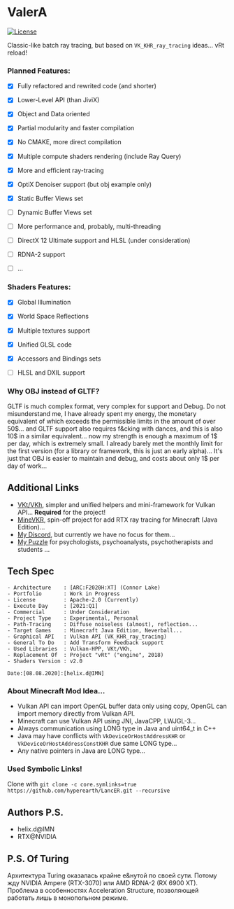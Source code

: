 # ValerA

[![License](https://img.shields.io/badge/License-Apache%202.0-blue.svg)](https://opensource.org/licenses/Apache-2.0)

Classic-like batch ray tracing, but based on `VK_KHR_ray_tracing` ideas... vRt reload!

### Planned Features:

- [x] Fully refactored and rewrited code (and shorter)
- [x] Lower-Level API (than JiviX)
- [x] Object and Data oriented
- [x] Partial modularity and faster compilation
- [x] No CMAKE, more direct compilation
- [x] Multiple compute shaders rendering (include Ray Query)
- [x] More and efficient ray-tracing
- [x] OptiX Denoiser support (but obj example only)
- [x] Static Buffer Views set
- [ ] Dynamic Buffer Views set
- [ ] More performance and, probably, multi-threading
- [ ] DirectX 12 Ultimate support and HLSL (under consideration)
- [ ] RDNA-2 support
- [ ] ...


### Shaders Features: 

- [x] Global Illumination
- [x] World Space Reflections
- [x] Multiple textures support
- [x] Unified GLSL code
- [x] Accessors and Bindings sets
- [ ] HLSL and DXIL support


### Why OBJ instead of GLTF?

GLTF is much complex format, very complex for support and Debug. Do not misunderstand me, I have already spent my energy, the monetary equivalent of which exceeds the permissible limits in the amount of over 50$... and GLTF support also requires f&cking with dances, and this is also 10$ in a similar equivalent... now my strength is enough a maximum of 1$ per day, which is extremely small. I already barely met the monthly limit for the first version (for a library or framework, this is just an early alpha)... It's just that OBJ is easier to maintain and debug, and costs about only 1$ per day of work...

## Additional Links

- [VKt/VKh](https://github.com/world8th/vkt), simpler and unified helpers and mini-framework for Vulkan API... **Required** for the project!
- [MineVKR](https://github.com/hyperearth/MineVKR), spin-off project for add RTX ray tracing for Minecraft (Java Edition)...
- [My Discord](https://discord.gg/NqjBJsG), but currently we have no focus for them...
- [My Puzzle](https://vk.cc/afiR3v) for psychologists, psychoanalysts, psychotherapists and students ...

## Tech Spec

```MD
- Architecture    : [ARC:F2020H:XT] (Connor Lake)
- Portfolio       : Work in Progress
- License         : Apache-2.0 (Currently)
- Execute Day     : [2021:Q1]
- Commercial      : Under Consideration
- Project Type    : Experimental, Personal
- Path-Tracing    : Diffuse noiseless (almost), reflection...
- Target Games    : Minecraft Java Edition, Neverball...
- Graphical API   : Vulkan API (VK_KHR_ray_tracing)
- General To Do   : Add Transform Feedback support
- Used Libraries  : Vulkan-HPP, VKt/VKh,
- Replacement Of  : Project "vRt" ("engine", 2018)
- Shaders Version : v2.0

Date:[08.08.2020]:[helix.d@IMN]
```

### About Minecraft Mod Idea...

- Vulkan API can import OpenGL buffer data only using copy, OpenGL can import memory directly from Vulkan API.
- Minecraft can use Vulkan API using JNI, JavaCPP, LWJGL-3...
- Always communication using LONG type in Java and uint64_t in C++
- Java may have conflicts with `VkDeviceOrHostAddressKHR` or `VkDeviceOrHostAddressConstKHR` due same LONG type...
- Any native pointers in Java are LONG type...

### Used Symbolic Links!

Clone with `git clone -c core.symlinks=true https://github.com/hyperearth/LancER.git --recursive`

## Authors P.S.

- helix.d@IMN
- RTX@NVIDIA


## P.S. Of Turing

Архитектура Turing оказалась крайне е&нутой по своей сути. Потому жду NVIDIA Ampere (RTX-3070) или AMD RDNA-2 (RX 6900 XT). Проблема в особенностях Acceleration Structure, позволяющей работать лишь в монопольном режиме. 
